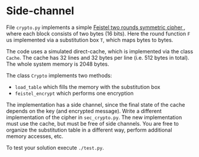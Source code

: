 # Side-channel
File `crypto.py` implements a simple [Feistel two rounds symmetric cipher
](https://en.wikipedia.org/wiki/Feistel_cipher), where each block consists of
two bytes (16 bits).  Here the round function `F` us implemented via a
substitution box `T`, which maps bytes to bytes.

The code uses a simulated direct-cache, which is implemented via the class
`Cache`. The cache has 32 lines and 32 bytes per line (i.e. 512 bytes in
total). The whole system memory is 2048 bytes.

The class `Crypto` implements two methods:
- `load_table` which fills the memory with the substitution box
- `feistel_encrypt` which performs one encryption

The implementation has a side channel, since the final state of the cache
depends on the key (and encrypted message).  Write a different implementation
of the cipher in `sec_crypto.py`. The new implementation must use the cache,
but must be free of side channels.  You are free to organize the substitution
table in a different way, perform additional memory accesses, etc.

To test your solution execute `./test.py`.
